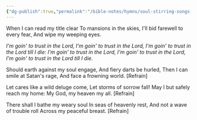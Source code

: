 ```yaml
---
{"dg-publish":true,"permalink":"/bible-notes/hymns/soul-stirring-songs-and-hymns/when-i-can-read-my-title-clear/","title":"When I Can Read My Title Clear","created":"","updated":""}
---
```



When I can read my title clear
To mansions in the skies,
I'll bid farewell to every fear,
And wipe my weeping eyes.

*I'm goin' to trust in the Lord,
I'm goin' to trust in the Lord,
I'm goin' to trust in the Lord till I die:
I'm goin' to trust in the Lord,
I'm goin' to trust in the Lord,
I'm goin' to trust in the Lord till I die.*

Should earth against my soul engage,
And fiery darts be hurled,
Then I can smile at Satan's rage,
And face a frowning world. [Refrain]

Let cares like a wild deluge come,
Let storms of sorrow fall!
May I but safely reach my home:
My God, my heaven my all. [Refrain]

There shall I bathe my weary soul
In seas of heavenly rest,
And not a wave of trouble roll
Across my peaceful breast. [Refrain]